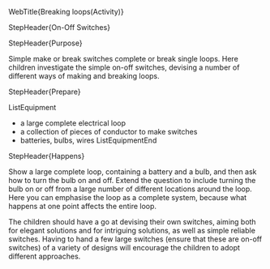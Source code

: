 WebTitle{Breaking loops(Activity)}

StepHeader{On-Off Switches}

StepHeader{Purpose}

Simple make or break switches complete or  break single loops.  Here  children investigate the simple on-off switches, devising a number of different ways of making and breaking loops.

StepHeader{Prepare}

ListEquipment
- a large complete electrical loop
- a collection of pieces of conductor to make switches
- batteries, bulbs, wires
ListEquipmentEnd

StepHeader{Happens}

Show a large complete loop,  containing a battery and a bulb,  and then ask how to turn the bulb on and off. Extend the question to include turning the bulb on or off from a large number of different locations around the loop. Here you can emphasise the loop as a complete system, because what happens at one point affects the entire loop.

The children should have a go at devising their own switches, aiming both for elegant solutions and for intriguing solutions,  as well as simple reliable switches.  Having to hand a few large switches (ensure that these are on-off switches) of a variety of designs will encourage the children to adopt different approaches.